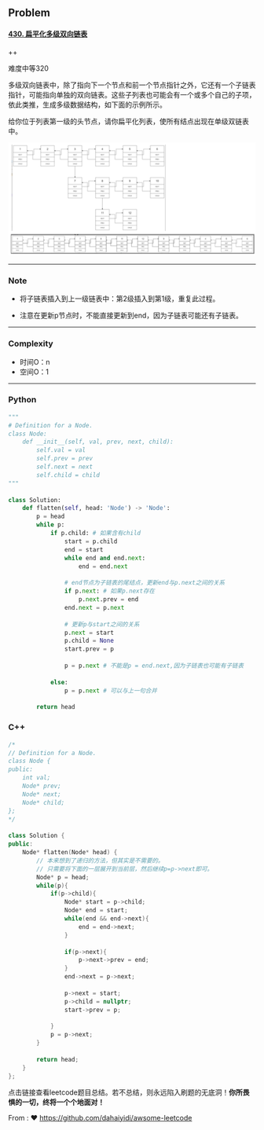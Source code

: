 ## Problem

#### [430. 扁平化多级双向链表](https://leetcode-cn.com/problems/flatten-a-multilevel-doubly-linked-list/)

++

难度中等320

多级双向链表中，除了指向下一个节点和前一个节点指针之外，它还有一个子链表指针，可能指向单独的双向链表。这些子列表也可能会有一个或多个自己的子项，依此类推，生成多级数据结构，如下面的示例所示。

给你位于列表第一级的头节点，请你扁平化列表，使所有结点出现在单级双链表中。

![image-20211219114745042](imgs/image-20211219114745042.png)



------

### Note

- 将子链表插入到上一级链表中：第2级插入到第1级，重复此过程。 

- 注意在更新p节点时，不能直接更新到end，因为子链表可能还有子链表。

  

------

### Complexity

- 时间O：n
- 空间O：1

------

### Python

```python
"""
# Definition for a Node.
class Node:
    def __init__(self, val, prev, next, child):
        self.val = val
        self.prev = prev
        self.next = next
        self.child = child
"""

class Solution:
    def flatten(self, head: 'Node') -> 'Node':
        p = head
        while p:
            if p.child: # 如果含有child
                start = p.child
                end = start
                while end and end.next:
                    end = end.next
                
                # end节点为子链表的尾结点，更新end与p.next之间的关系
                if p.next: # 如果p.next存在
                    p.next.prev = end
                end.next = p.next
                
                # 更新p与start之间的关系
                p.next = start
                p.child = None
                start.prev = p

                p = p.next # 不能是p = end.next,因为子链表也可能有子链表

            else:
                p = p.next # 可以与上一句合并

        return head
```

### C++

```C++
/*
// Definition for a Node.
class Node {
public:
    int val;
    Node* prev;
    Node* next;
    Node* child;
};
*/

class Solution {
public:
    Node* flatten(Node* head) {
        // 本来想到了递归的方法，但其实是不需要的。
        // 只需要将下面的一层展开到当前层，然后继续p=p->next即可。
        Node* p = head;
        while(p){
            if(p->child){
                Node* start = p->child;
                Node* end = start;
                while(end && end->next){
                    end = end->next;
                }

                if(p->next){
                    p->next->prev = end;
                }
                end->next = p->next;

                p->next = start;
                p->child = nullptr;
                start->prev = p;

            }
            p = p->next;
        }
        
        return head;
    }
};
```



点击链接查看leetcode题目总结。若不总结，则永远陷入刷题的无底洞！**你所畏惧的一切，终将一个个地面对！**

From : :heart: https://github.com/dahaiyidi/awsome-leetcode
